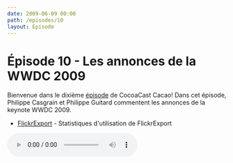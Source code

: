 ```yaml
---
date: 2009-06-09 00:00
path: /episodes/10
layout: Episode
---
```

# Épisode 10 - Les annonces de la WWDC 2009
<p>Bienvenue dans le dixième <a href="https://cacaocast.com/media/cacaocast_10.mp3" title="CocoaCast Cacao Episode 10">épisode</a> de CocoaCast Cacao! Dans cet épisode, Philippe Casgrain et Philippe Guitard commentent les annonces de la keynote WWDC 2009.</p>
<ul><li><a href="http://speirs.org/2009/06/04/numbers-on-os-and-hardware-combinations-from-flickrexport/" title="Statistiques d'utilisation de FlickrExport">FlickrExport</a> - Statistiques d'utilisation de FlickrExport</li>
</ul>
<p><audio controls><source src="https://cacaocast.com/media/cacaocast_10.mp3" type="audio/mpeg"><source src="https://cacaocast.com/media/cacaocast_10.mp3" type="audio/mp4">Votre navigateur ne supporte pas l'élément audio / Your browser does not support the audio element.</audio></p>
